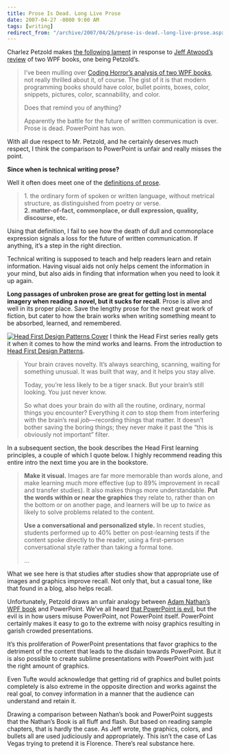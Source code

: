 ```yaml
---
title: Prose Is Dead. Long Live Prose
date: 2007-04-27 -0800 9:00 AM
tags: [writing]
redirect_from: "/archive/2007/04/26/prose-is-dead.-long-live-prose.aspx/"
---
```


Charlez Petzold makes [the following
lament](http://www.charlespetzold.com/blog/2007/04/270433.html "Petzold Book Blog")
in response to [Jeff Atwood’s
review](http://www.codinghorror.com/blog/archives/000846.html "Atwood's Review of WPF Books")
of two WPF books, one being Petzold’s.

> I’ve been mulling over [Coding Horror’s analysis of two WPF
> books](http://www.codinghorror.com/blog/archives/000846.html "Coding Horror’s Analysis"),
> not really thrilled about it, of course. The gist of it is that modern
> programming books should have color, bullet points, boxes, color,
> snippets, pictures, color, scannability, and color.
>
> Does that remind you of anything?
>
> Apparently the battle for the future of written communication is over.
> Prose is dead. PowerPoint has won.

With all due respect to Mr. Petzold, and he certainly deserves much
respect, I think the comparison to PowerPoint is unfair and really
misses the point.

**Since when is technical writing prose?**

Well it often does meet one of the [definitions of
prose](http://dictionary.reference.com/browse/prose "Definition of Prose").

> ​1. the ordinary form of spoken or written language, without metrical
> structure, as distinguished from poetry or verse.\
> **2. matter-of-fact, commonplace, or dull expression, quality,
> discourse, etc.**

Using that definition, I fail to see how the death of dull and
commonplace expression signals a loss for the future of written
communication. If anything, it’s a step in the right direction.

Technical writing is supposed to teach and help readers learn and retain
information. Having visual aids not only helps cement the information in
your mind, but also aids in finding that information when you need to
look it up again.

**Long passages of unbroken prose are great for getting lost in mental
imagery when reading a novel, but it sucks for recall**. Prose is alive
and well in its proper place. Save the lengthy prose for the next great
work of fiction, but cater to how the brain works when writing something
meant to be absorbed, learned, and remembered.

[![Head First Design Patterns
Cover](https://haacked.com/images/haacked_com/WindowsLiveWriter/ProseIsDead.LongLiveProse_EF74/head_first_design_patterns_cover_thu.jpg)](https://haacked.com/images/haacked_com/WindowsLiveWriter/ProseIsDead.LongLiveProse_EF74/head_first_design_patterns_cover2.jpg "Head First Design Patterns Cover")
I think the Head First series really gets it when it comes to how the
mind works and learns. From the introduction to [Head First Design
Patterns](http://www.amazon.com/gp/product/0596007124?ie=UTF8&tag=youvebeenhaac-20&linkCode=as2&camp=1789&creative=9325&creativeASIN=0596007124 "Head First Design Patterns on Amazon").

> Your brain craves novelty. It’s always searching, scanning, waiting
> for something unusual. It was built that way, and it helps you stay
> alive.
>
> Today, you’re less likely to be a tiger snack. But your brain’s still
> looking. You just never know.
>
> So what does your brain do with all the routine, ordinary, normal
> things you encounter? Everything it *can* to stop them from
> interfering with the brain’s real *job*—recording things that matter.
> It doesn’t bother saving the boring things; they never make it past
> the “this is obviously not important” filter.

In a subsequent section, the book describes the Head First learning
principles, a couple of which I quote below. I highly recommend reading
this entire intro the next time you are in the bookstore.

> **Make it visual.** Images are far more memorable than words alone,
> and make learning much more effective (up to 89% improvement in recall
> and transfer studies). It also makes things more understandable. **Put
> the words within or near the graphics** they relate to, rather than on
> the bottom or on another page, and learners will be up to *twice* as
> likely to solve problems related to the content.
>
> **Use a conversational and personalized style.** In recent studies,
> students performed up to 40% better on post-learning tests if the
> content spoke directly to the reader, using a first-person
> conversational style rather than taking a formal tone.
>
> ...

What we see here is that studies after studies show that appropriate use
of images and graphics improve recall. Not only that, but a casual tone,
like that found in a blog, also helps recall.

Unfortunately, Petzold draws an unfair analogy between [Adam Nathan’s
WPF
book](http://www.amazon.com/exec/obidos/ASIN/0672328917/youvebeenhaac-20 "Windows Presentation Foundation Unleashed on Amazon")
and PowerPoint. We’ve all heard [that PowerPoint is
evil](http://www.wired.com/wired/archive/11.09/ppt2.html "PowerPoint"),
but the evil is in how users misuse PowerPoint, not PowerPoint itself.
PowerPoint certainly makes it easy to go to the extreme with noisy
graphics resulting in garish crowded presentations.

It’s this proliferation of PowerPoint presentations that favor graphics
to the detriment of the content that leads to the disdain towards
PowerPoint. But it is also possible to create sublime presentations with
PowerPoint with just the right amount of graphics.

Even Tufte would acknowledge that getting rid of graphics and bullet
points completely is also extreme in the opposite direction and works
against the real goal, to convey information in a manner that the
audience can understand and retain it.

Drawing a comparison between Nathan’s book and PowerPoint suggests that
the Nathan’s Book is all fluff and flash. But based on reading sample
chapters, that is hardly the case. As Jeff wrote, the graphics, colors,
and bullets all are used judiciously and appropriately. This isn’t the
case of Las Vegas trying to pretend it is Florence. There’s real
substance here.

